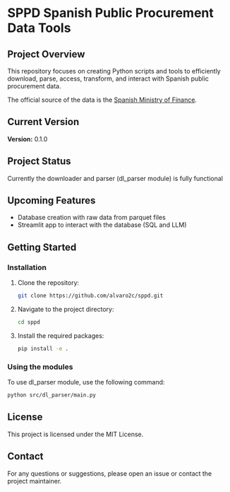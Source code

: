 # SPPD Spanish Public Procurement Data Tools

## Project Overview
This repository focuses on creating Python scripts and tools to efficiently download, parse, access, transform, and interact with Spanish public procurement data.

The official source of the data is the [Spanish Ministry of Finance](https://www.hacienda.gob.es/es-ES/GobiernoAbierto/Datos%20Abiertos/Paginas/LicitacionesContratante.aspx).

## Current Version

**Version:** 0.1.0


## Project Status

Currently the downloader and parser (dl_parser module) is fully functional

## Upcoming Features

- Database creation with raw data from parquet files
- Streamlit app to interact with the database (SQL and LLM)

## Getting Started

### Installation

1. Clone the repository:
    ```sh
    git clone https://github.com/alvaro2c/sppd.git
    ```
2. Navigate to the project directory:
    ```sh
    cd sppd
    ```
3. Install the required packages:
    ```sh
    pip install -e .
    ```

### Using the modules

To use dl_parser module, use the following command:
```sh
python src/dl_parser/main.py
```

## License

This project is licensed under the MIT License.

## Contact

For any questions or suggestions, please open an issue or contact the project maintainer.
